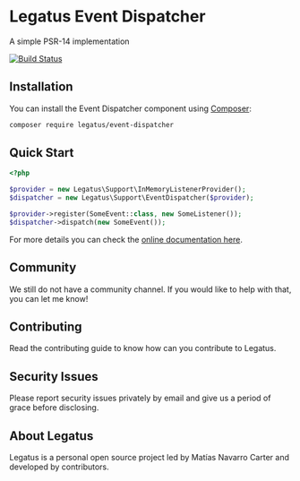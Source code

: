 Legatus Event Dispatcher
========================

A simple PSR-14 implementation

[![Build Status](https://drone.mnavarro.dev/api/badges/legatus/event-dispatcher/status.svg)](https://drone.mnavarro.dev/legatus/event-dispatcher)

## Installation
You can install the Event Dispatcher component using [Composer][composer]:

```bash
composer require legatus/event-dispatcher
```

## Quick Start

```php
<?php

$provider = new Legatus\Support\InMemoryListenerProvider();
$dispatcher = new Legatus\Support\EventDispatcher($provider);

$provider->register(SomeEvent::class, new SomeListener());
$dispatcher->dispatch(new SomeEvent());
```

For more details you can check the [online documentation here][docs].

## Community
We still do not have a community channel. If you would like to help with that, you can let me know!

## Contributing
Read the contributing guide to know how can you contribute to Legatus.

## Security Issues
Please report security issues privately by email and give us a period of grace before disclosing.

## About Legatus
Legatus is a personal open source project led by Matías Navarro Carter and developed by contributors.

[composer]: https://getcomposer.org/
[docs]: https://legatus.mnavarro.dev/components/event-dispatcher